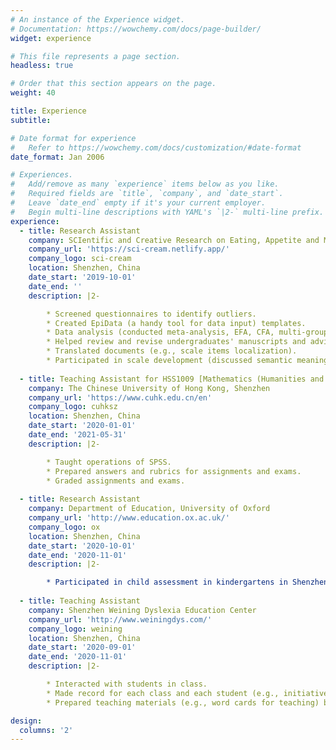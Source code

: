 ```yaml
---
# An instance of the Experience widget.
# Documentation: https://wowchemy.com/docs/page-builder/
widget: experience

# This file represents a page section.
headless: true

# Order that this section appears on the page.
weight: 40

title: Experience
subtitle:

# Date format for experience
#   Refer to https://wowchemy.com/docs/customization/#date-format
date_format: Jan 2006

# Experiences.
#   Add/remove as many `experience` items below as you like.
#   Required fields are `title`, `company`, and `date_start`.
#   Leave `date_end` empty if it's your current employer.
#   Begin multi-line descriptions with YAML's `|2-` multi-line prefix.
experience:
  - title: Research Assistant
    company: SCIentific and Creative Research on Eating, Appetite and Media (Sci-cream) Lab
    company_url: 'https://sci-cream.netlify.app/'
    company_logo: sci-cream
    location: Shenzhen, China
    date_start: '2019-10-01'
    date_end: ''
    description: |2-

        * Screened questionnaires to identify outliers.
        * Created EpiData (a handy tool for data input) templates.
        * Data analysis (conducted meta-analysis, EFA, CFA, multi-group mediation analysis using R; will learn LGM and MLM soon).
        * Helped review and revise undergraduates' manuscripts and advisors' Research Grant Application Forms.
        * Translated documents (e.g., scale items localization).
        * Participated in scale development (discussed semantic meanings of items with advisor and lab members; collected data for primary analysis).
        
  - title: Teaching Assistant for HSS1009 [Mathematics (Humanities and Social Sciences)]
    company: The Chinese University of Hong Kong, Shenzhen
    company_url: 'https://www.cuhk.edu.cn/en'
    company_logo: cuhksz
    location: Shenzhen, China
    date_start: '2020-01-01'
    date_end: '2021-05-31'
    description: |2-

        * Taught operations of SPSS.
        * Prepared answers and rubrics for assignments and exams.
        * Graded assignments and exams.
        
  - title: Research Assistant
    company: Department of Education, University of Oxford
    company_url: 'http://www.education.ox.ac.uk/'
    company_logo: ox
    location: Shenzhen, China
    date_start: '2020-10-01'
    date_end: '2020-11-01'
    description: |2-

        * Participated in child assessment in kindergartens in Shenzhen with other members of the project (*Project: Exploring Teacher Instruction and Children's Learning in Chinese Kindergartens; Primary researcher: [HUANG Runke](http://www.education.ox.ac.uk/people/runke-huang/)*).
  
  - title: Teaching Assistant
    company: Shenzhen Weining Dyslexia Education Center
    company_url: 'http://www.weiningdys.com/'
    company_logo: weining
    location: Shenzhen, China
    date_start: '2020-09-01'
    date_end: '2020-11-01'
    description: |2-

        * Interacted with students in class.
        * Made record for each class and each student (e.g., initiative, behaviors, languages, emotions in the classroom; level of mastery of the content of the previous lesson) for future assessment.
        * Prepared teaching materials (e.g., word cards for teaching) before class.

design:
  columns: '2'
---
```


